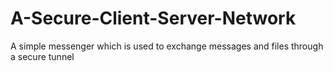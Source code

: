 # A-Secure-Client-Server-Network
A simple messenger which is used to exchange messages and files through a secure tunnel

